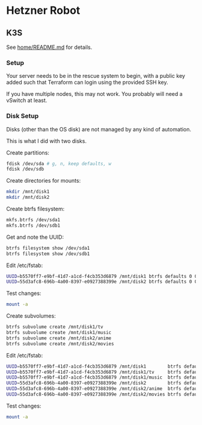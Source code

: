 # Hetzner Robot

## K3S

See [home/README.md](../home/README.md) for details.

### Setup

Your server needs to be in the rescue system to begin, with a public key added
such that Terraform can login using the provided SSH key.

If you have multiple nodes, this may not work. You probably will need a vSwitch
at least.

### Disk Setup

Disks (other than the OS disk) are not managed by any kind of automation.

This is what I did with two disks.

Create partitions:

```sh
fdisk /dev/sda # g, n, keep defaults, w
fdisk /dev/sdb
```

Create directories for mounts:

```sh
mkdir /mnt/disk1
mkdir /mnt/disk2
```

Create btrfs filesystem:

```sh
mkfs.btrfs /dev/sda1
mkfs.btrfs /dev/sdb1
```

Get and note the UUID:

```sh
btrfs filesystem show /dev/sda1
btrfs filesystem show /dev/sdb1
```

Edit /etc/fstab:

```sh
UUID=b5570ff7-e9bf-41d7-a1cd-f4cb353d6879 /mnt/disk1 btrfs defaults 0 0
UUID=55d3afc8-696b-4a00-8397-e0927388399e /mnt/disk2 btrfs defaults 0 0
```

Test changes:

```sh
mount -a
```

Create subvolumes:

```sh
btrfs subvolume create /mnt/disk1/tv
btrfs subvolume create /mnt/disk1/music
btrfs subvolume create /mnt/disk2/anime
btrfs subvolume create /mnt/disk2/movies
```

Edit /etc/fstab:

```sh
UUID=b5570ff7-e9bf-41d7-a1cd-f4cb353d6879 /mnt/disk1        btrfs defaults               0 0
UUID=b5570ff7-e9bf-41d7-a1cd-f4cb353d6879 /mnt/disk1/tv     btrfs defaults,subvol=tv     0 0
UUID=b5570ff7-e9bf-41d7-a1cd-f4cb353d6879 /mnt/disk1/music  btrfs defaults,subvol=music  0 0
UUID=55d3afc8-696b-4a00-8397-e0927388399e /mnt/disk2        btrfs defaults               0 0
UUID=55d3afc8-696b-4a00-8397-e0927388399e /mnt/disk2/anime  btrfs defaults,subvol=anime  0 0
UUID=55d3afc8-696b-4a00-8397-e0927388399e /mnt/disk2/movies btrfs defaults,subvol=movies 0 0
```

Test changes:

```sh
mount -a
```
